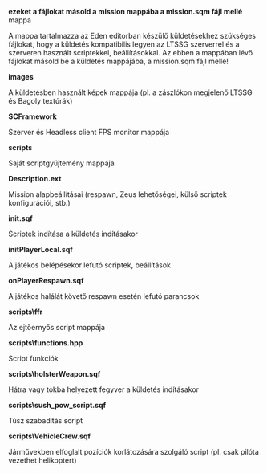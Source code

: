 **ezeket a fájlokat másold a mission mappába a mission.sqm fájl mellé** mappa

A mappa tartalmazza az Eden editorban készülő küldetésekhez szükséges fájlokat, hogy a küldetés kompatibilis legyen az LTSSG szerverrel és a szerveren használt scriptekkel, beállításokkal. Az ebben a mappában lévő fájlokat másold be a küldetés mappájába, a mission.sqm fájl mellé!

**images**

A küldetésben használt képek mappája (pl. a zászlókon megjelenő LTSSG és Bagoly textúrák)

**SCFramework**

Szerver és Headless client FPS monitor mappája

**scripts**

Saját scriptgyűjtemény mappája

**Description.ext**

Mission alapbeállításai (respawn, Zeus lehetőségei, külső scriptek konfigurációi, stb.)

**init.sqf**

Scriptek indítása a küldetés indításakor

**initPlayerLocal.sqf**

A játékos belépésekor lefutó scriptek, beállítások

**onPlayerRespawn.sqf**

A játékos halálát követő respawn esetén lefutó parancsok

**scripts\ffr**

Az ejtőernyős script mappája

**scripts\functions.hpp**

Script funkciók

**scripts\holsterWeapon.sqf**

Hátra vagy tokba helyezett fegyver a küldetés indításakor

**scripts\sush_pow_script.sqf**

Túsz szabadítás script

**scripts\VehicleCrew.sqf**

Járművekben elfoglalt pozíciók korlátozására szolgáló script (pl. csak pilóta vezethet helikoptert)

